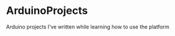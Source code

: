 ArduinoProjects
===============

Arduino projects I've written while learning how to use the platform
